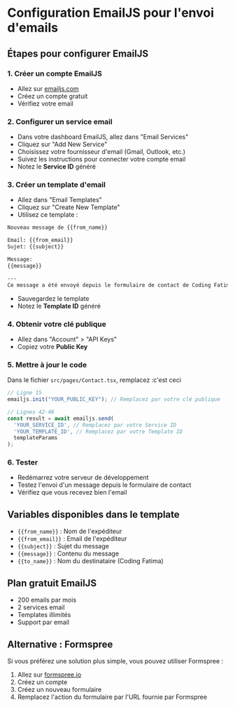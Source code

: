 # Configuration EmailJS pour l'envoi d'emails

## Étapes pour configurer EmailJS

### 1. Créer un compte EmailJS
- Allez sur [emailjs.com](https://www.emailjs.com/)
- Créez un compte gratuit
- Vérifiez votre email

### 2. Configurer un service email
- Dans votre dashboard EmailJS, allez dans "Email Services"
- Cliquez sur "Add New Service"
- Choisissez votre fournisseur d'email (Gmail, Outlook, etc.)
- Suivez les instructions pour connecter votre compte email
- Notez le **Service ID** généré

### 3. Créer un template d'email
- Allez dans "Email Templates"
- Cliquez sur "Create New Template"
- Utilisez ce template :

```html
Nouveau message de {{from_name}}

Email: {{from_email}}
Sujet: {{subject}}

Message:
{{message}}

---
Ce message a été envoyé depuis le formulaire de contact de Coding Fatima.
```

- Sauvegardez le template
- Notez le **Template ID** généré

### 4. Obtenir votre clé publique
- Allez dans "Account" > "API Keys"
- Copiez votre **Public Key**

### 5. Mettre à jour le code
Dans le fichier `src/pages/Contact.tsx`, remplacez :c'est ceci 

```javascript
// Ligne 15
emailjs.init("YOUR_PUBLIC_KEY"); // Remplacez par votre clé publique

// Lignes 42-46
const result = await emailjs.send(
  'YOUR_SERVICE_ID', // Remplacez par votre Service ID
  'YOUR_TEMPLATE_ID', // Remplacez par votre Template ID
  templateParams
);
```

### 6. Tester
- Redémarrez votre serveur de développement
- Testez l'envoi d'un message depuis le formulaire de contact
- Vérifiez que vous recevez bien l'email

## Variables disponibles dans le template
- `{{from_name}}` : Nom de l'expéditeur
- `{{from_email}}` : Email de l'expéditeur
- `{{subject}}` : Sujet du message
- `{{message}}` : Contenu du message
- `{{to_name}}` : Nom du destinataire (Coding Fatima)

## Plan gratuit EmailJS
- 200 emails par mois
- 2 services email
- Templates illimités
- Support par email

## Alternative : Formspree
Si vous préférez une solution plus simple, vous pouvez utiliser Formspree :
1. Allez sur [formspree.io](https://formspree.io/)
2. Créez un compte
3. Créez un nouveau formulaire
4. Remplacez l'action du formulaire par l'URL fournie par Formspree 